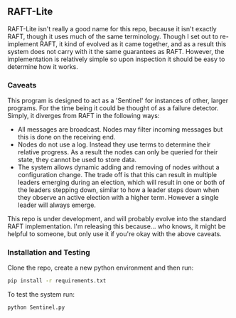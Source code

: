 ## RAFT-Lite
RAFT-Lite isn't really a good name for this repo, because it isn't exactly RAFT, though it uses much of the same terminology. Though I set out to re-implement RAFT, it kind of evolved as it came together, and as a result this system does not carry with it the same guarantees as RAFT. However, the implementation is relatively simple so upon inspection it should be easy to determine how it works. 

### Caveats
This program is designed to act as a 'Sentinel' for instances of other, larger programs. For the time being it could be thought of as a failure detector. Simply, it diverges from RAFT in the following ways:
* All messages are broadcast. Nodes may filter incoming messages but this is done on the receiving end.
* Nodes do not use a log. Instead they use terms to determine their relative progress. As a result the nodes can only be queried for their state, they cannot be used to store data. 
* The system allows dynamic adding and removing of nodes without a configuration change. The trade off is that this can result in multiple leaders emerging during an election, which will result in one or both of the leaders stepping down, similar to how a leader steps down when they observe an active election with a higher term. However a single leader will always emerge. 

This repo is under development, and will probably evolve into the standard RAFT implementation. I'm releasing this because... who knows, it might be helpful to someone, but only use it if you're okay with the above caveats. 

### Installation and Testing
Clone the repo, create a new python environment and then run:
```bash
pip install -r requirements.txt
```

To test the system run: 
```python 
python Sentinel.py
```
